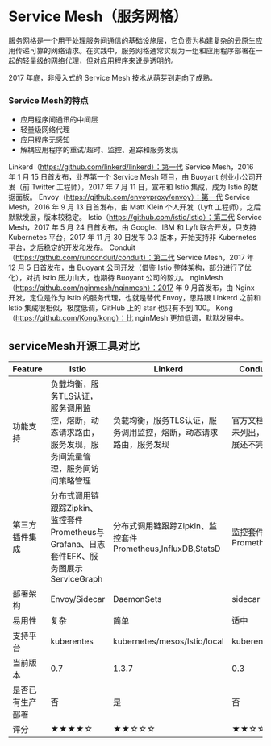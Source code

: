 # Service Mesh（服务网格）
<!-- @author DHJT 2020-02-24 -->
服务网格是一个用于处理服务间通信的基础设施层，它负责为构建复杂的云原生应用传递可靠的网络请求。在实践中，服务网格通常实现为一组和应用程序部署在一起的轻量级的网络代理，但对应用程序来说是透明的。

2017 年底，非侵入式的 Service Mesh 技术从萌芽到走向了成熟。

### Service Mesh的特点
- 应用程序间通讯的中间层
- 轻量级网络代理
- 应用程序无感知
- 解耦应用程序的重试/超时、监控、追踪和服务发现

Linkerd（https://github.com/linkerd/linkerd）：第一代 Service Mesh，2016 年 1 月 15 日首发布，业界第一个 Service Mesh 项目，由 Buoyant 创业小公司开发（前 Twitter 工程师），2017 年 7 月 11 日，宣布和 Istio 集成，成为 Istio 的数据面板。
Envoy（https://github.com/envoyproxy/envoy）：第一代 Service Mesh，2016 年 9 月 13 日首发布，由 Matt Klein 个人开发（Lyft 工程师），之后默默发展，版本较稳定。
Istio（https://github.com/istio/istio）：第二代 Service Mesh，2017 年 5 月 24 日首发布，由 Google、IBM 和 Lyft 联合开发，只支持 Kubernetes 平台，2017 年 11 月 30 日发布 0.3 版本，开始支持非 Kubernetes 平台，之后稳定的开发和发布。
Conduit（https://github.com/runconduit/conduit）：第二代 Service Mesh，2017 年 12 月 5 日首发布，由 Buoyant 公司开发（借鉴 Istio 整体架构，部分进行了优化），对抗 Istio 压力山大，也期待 Buoyant 公司的毅力。
nginMesh（https://github.com/nginmesh/nginmesh）：2017 年 9 月首发布，由 Nginx 开发，定位是作为 Istio 的服务代理，也就是替代 Envoy，思路跟 Linkerd 之前和 Istio 集成很相似，极度低调，GitHub 上的 star 也只有不到 100。
Kong（https://github.com/Kong/kong）：比 nginMesh 更加低调，默默发展中。

## serviceMesh开源工具对比

|     Feature      |                                                 Istio                                                 |                              Linkerd                              |            Conduit             |
|------------------|-------------------------------------------------------------------------------------------------------|-------------------------------------------------------------------|--------------------------------|
| 功能支持         | 负载均衡，服务TLS认证，服务调用监控，熔断，动态请求路由，服务发现，服务间流量管理，服务间访问策略管理 | 负载均衡，服务TLS认证，服务调用监控，熔断，动态请求路由，服务发现 | 官方文档暂未列出，发展还不完善 |
| 第三方插件集成   | 分布式调用链跟踪Zipkin、监控套件Prometheus与Grafana、日志套件EFK、服务图展示ServiceGraph              | 分布式调用链跟踪Zipkin、监控套件Prometheus,InfluxDB,StatsD        | 监控套件Prometheus             |
| 部署架构         | Envoy/Sidecar                                                                                         | DaemonSets                                                        | sidecar                        |
| 易用性           | 复杂                                                                                                  | 简单                                                              | 适中                           |
| 支持平台         | kuberentes                                                                                            | kubernetes/mesos/Istio/local                                      | kuberentes                     |
| 当前版本         | 0.7                                                                                                   | 1.3.7                                                             | 0.3                            |
| 是否已有生产部署 | 否                                                                                                    | 是                                                                | 否                             |
| 评分             | ★★★★☆                                                                                                 | ★★☆☆☆                                                             | ★★☆☆☆                          |


